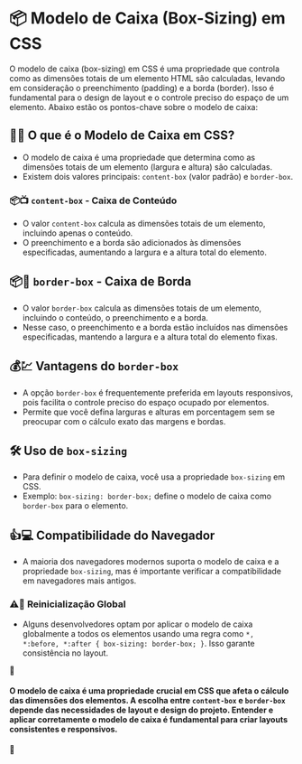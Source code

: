 # 📦 Modelo de Caixa (Box-Sizing) em CSS

O modelo de caixa (box-sizing) em CSS é uma propriedade que controla como as dimensões totais de um elemento HTML são calculadas, levando em consideração o preenchimento (padding) e a borda (border). Isso é fundamental para o design de layout e o controle preciso do espaço de um elemento. Abaixo estão os pontos-chave sobre o modelo de caixa:

## 🤷‍♂️ O que é o Modelo de Caixa em CSS?
- O modelo de caixa é uma propriedade que determina como as dimensões totais de um elemento (largura e altura) são calculadas.
- Existem dois valores principais: `content-box` (valor padrão) e `border-box`.

### 📦📺 `content-box` - Caixa de Conteúdo
- O valor `content-box` calcula as dimensões totais de um elemento, incluindo apenas o conteúdo.
- O preenchimento e a borda são adicionados às dimensões especificadas, aumentando a largura e a altura total do elemento.

## 📦📐 `border-box` - Caixa de Borda
- O valor `border-box` calcula as dimensões totais de um elemento, incluindo o conteúdo, o preenchimento e a borda.
- Nesse caso, o preenchimento e a borda estão incluídos nas dimensões especificadas, mantendo a largura e a altura total do elemento fixas.

## 💰💹 Vantagens do `border-box`
- A opção `border-box` é frequentemente preferida em layouts responsivos, pois facilita o controle preciso do espaço ocupado por elementos.
- Permite que você defina larguras e alturas em porcentagem sem se preocupar com o cálculo exato das margens e bordas.

## 🛠 Uso de `box-sizing`
- Para definir o modelo de caixa, você usa a propriedade `box-sizing` em CSS.
- Exemplo: `box-sizing: border-box;` define o modelo de caixa como `border-box` para o elemento.

## 👍💻 Compatibilidade do Navegador
- A maioria dos navegadores modernos suporta o modelo de caixa e a propriedade `box-sizing`, mas é importante verificar a compatibilidade em navegadores mais antigos.

### ⚠️💭 Reinicialização Global
- Alguns desenvolvedores optam por aplicar o modelo de caixa globalmente a todos os elementos usando uma regra como `*, *:before, *:after { box-sizing: border-box; }`. Isso garante consistência no layout.

📌

#### O modelo de caixa é uma propriedade crucial em CSS que afeta o cálculo das dimensões dos elementos. A escolha entre `content-box` e `border-box` depende das necessidades de layout e design do projeto. Entender e aplicar corretamente o modelo de caixa é fundamental para criar layouts consistentes e responsivos.

📌
